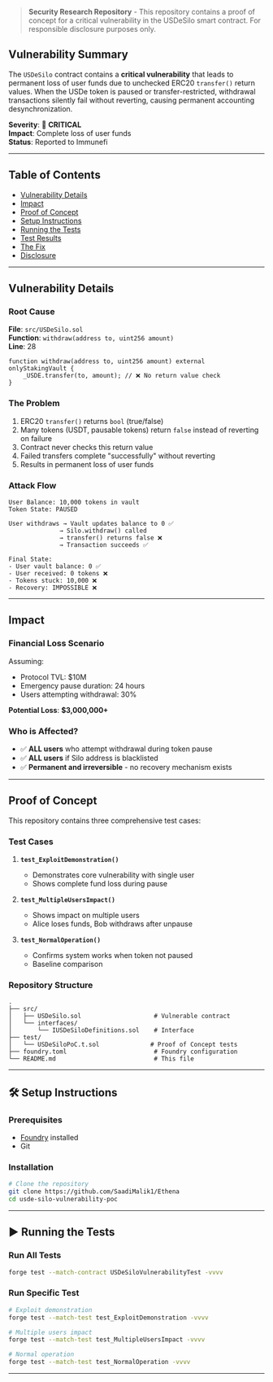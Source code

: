 
>  **Security Research Repository** - This repository contains a proof of concept for a critical vulnerability in the USDeSilo smart contract. For responsible disclosure purposes only.

##  Vulnerability Summary

The `USDeSilo` contract contains a **critical vulnerability** that leads to permanent loss of user funds due to unchecked ERC20 `transfer()` return values. When the USDe token is paused or transfer-restricted, withdrawal transactions silently fail without reverting, causing permanent accounting desynchronization.

**Severity**: 🔴 **CRITICAL**  
**Impact**: Complete loss of user funds  
**Status**: Reported to Immunefi

---

##  Table of Contents

- [Vulnerability Details](#vulnerability-details)
- [Impact](#impact)
- [Proof of Concept](#proof-of-concept)
- [Setup Instructions](#setup-instructions)
- [Running the Tests](#running-the-tests)
- [Test Results](#test-results)
- [The Fix](#the-fix)
- [Disclosure](#disclosure)

---

##  Vulnerability Details

### Root Cause

**File**: `src/USDeSilo.sol`  
**Function**: `withdraw(address to, uint256 amount)`  
**Line**: 28

```solidity
function withdraw(address to, uint256 amount) external onlyStakingVault {
    _USDE.transfer(to, amount); // ❌ No return value check
}
```

### The Problem

1. ERC20 `transfer()` returns `bool` (true/false)
2. Many tokens (USDT, pausable tokens) return `false` instead of reverting on failure
3. Contract never checks this return value
4. Failed transfers complete "successfully" without reverting
5. Results in permanent loss of user funds

### Attack Flow

```
User Balance: 10,000 tokens in vault
Token State: PAUSED

User withdraws → Vault updates balance to 0 ✅
              → Silo.withdraw() called
              → transfer() returns false ❌
              → Transaction succeeds ✅
              
Final State:
- User vault balance: 0 ✅
- User received: 0 tokens ❌  
- Tokens stuck: 10,000 ❌
- Recovery: IMPOSSIBLE ❌
```

---

## Impact

### Financial Loss Scenario

Assuming:
- Protocol TVL: $10M
- Emergency pause duration: 24 hours
- Users attempting withdrawal: 30%

**Potential Loss**: **$3,000,000+**

### Who is Affected?

- ✅ **ALL users** who attempt withdrawal during token pause
- ✅ **ALL users** if Silo address is blacklisted
- ✅ **Permanent and irreversible** - no recovery mechanism exists

---

## Proof of Concept

This repository contains three comprehensive test cases:

### Test Cases

1. **`test_ExploitDemonstration()`**
   - Demonstrates core vulnerability with single user
   - Shows complete fund loss during pause

2. **`test_MultipleUsersImpact()`**
   - Shows impact on multiple users
   - Alice loses funds, Bob withdraws after unpause

3. **`test_NormalOperation()`**
   - Confirms system works when token not paused
   - Baseline comparison

### Repository Structure

```
.
├── src/
│   ├── USDeSilo.sol                    # Vulnerable contract
│   └── interfaces/
│       └── IUSDeSiloDefinitions.sol    # Interface
├── test/
│   └── USDeSiloPoC.t.sol              # Proof of Concept tests
├── foundry.toml                        # Foundry configuration
└── README.md                           # This file
```

---

## 🛠 Setup Instructions

### Prerequisites

- [Foundry](https://getfoundry.sh/) installed
- Git

### Installation

```bash
# Clone the repository
git clone https://github.com/SaadiMalik1/Ethena
cd usde-silo-vulnerability-poc

```

---

## ▶️ Running the Tests

### Run All Tests

```bash
forge test --match-contract USDeSiloVulnerabilityTest -vvvv
```

### Run Specific Test

```bash
# Exploit demonstration
forge test --match-test test_ExploitDemonstration -vvvv

# Multiple users impact
forge test --match-test test_MultipleUsersImpact -vvvv

# Normal operation
forge test --match-test test_NormalOperation -vvvv
```

----

